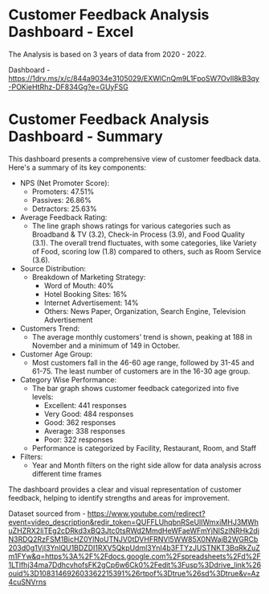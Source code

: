 # Customer Feedback Analysis Dashboard - Excel
The Analysis is based on 3 years of data from 2020 - 2022.

Dashboard - https://1drv.ms/x/c/844a9034e3105029/EXWlCnQm9L1FpoSW7OvIl8kB3qy-POKieHtRhz-DF834Gg?e=GUyFSG

# Customer Feedback Analysis Dashboard - Summary

This dashboard presents a comprehensive view of customer feedback data. Here's a summary of its key components:

- NPS (Net Promoter Score):
  - Promoters: 47.51%
  - Passives: 26.86%
  - Detractors: 25.63%
- Average Feedback Rating:
  - The line graph shows ratings for various categories such as Broadband & TV (3.2), Check-in Process (3.9), and Food Quality (3.1). The overall trend fluctuates, with some categories, like Variety of Food, scoring low (1.8) compared to others, such as Room Service (3.6).
- Source Distribution:
  - Breakdown of Marketing Strategy:
    - Word of Mouth: 40%
    - Hotel Booking Sites: 16%
    - Internet Advertisement: 14%
    - Others: News Paper, Organization, Search Engine, Television Advertisement
- Customers Trend:
  - The average monthly customers' trend is shown, peaking at 188 in November and a minimum of 149 in October.
- Customer Age Group:
  - Most customers fall in the 46-60 age range, followed by 31-45 and 61-75. The least number of customers are in the 16-30 age group.
- Category Wise Performance:
  - The bar graph shows customer feedback categorized into five levels:
    - Excellent: 441 responses
    - Very Good: 484 responses
    - Good: 362 responses
    - Average: 338 responses
    - Poor: 322 responses
  - Performance is categorized by Facility, Restaurant, Room, and Staff
- Filters:
  - Year and Month filters on the right side allow for data analysis across different time frames

The dashboard provides a clear and visual representation of customer feedback, helping to identify strengths and areas for improvement.

Dataset sourced from - https://www.youtube.com/redirect?event=video_description&redir_token=QUFFLUhqbnRSeUlIWmxiMHJ3MWhuZHZRX2liTEg2cDRkd3xBQ3Jtc0tsRWd2MmdHeWFaeWFmYjNISzlNRHk2djN3RDQ2RzFSM1BicHZ0YlNoUTNJV0tDVHFRNVl5WW85X0NWajB2WGRCb203d0g1VjI3YnlQU1BDZDI1RXV5QkpUdml3YnI4b3FTYzJUSTNKT3BqRkZuZm1FYw&q=https%3A%2F%2Fdocs.google.com%2Fspreadsheets%2Fd%2F1LTlfhj34ma7DdhcvhofsFK2gCp6w6Ck0%2Fedit%3Fusp%3Ddrive_link%26ouid%3D108314692603362215391%26rtpof%3Dtrue%26sd%3Dtrue&v=Az4cuSNVrns


